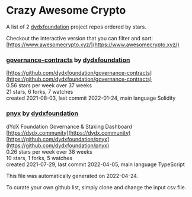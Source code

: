 # Crazy Awesome Crypto
A list of 2 [dydxfoundation](https://github.com/dydxfoundation) project repos ordered by stars.  

Checkout the interactive version that you can filter and sort: 
[https://www.awesomecrypto.xyz/](https://www.awesomecrypto.xyz/)  


### [governance-contracts](https://github.com/dydxfoundation/governance-contracts) by [dydxfoundation](https://github.com/dydxfoundation)  
  
[https://github.com/dydxfoundation/governance-contracts](https://github.com/dydxfoundation/governance-contracts)  
0.56 stars per week over 37 weeks  
21 stars, 6 forks, 7 watches  
created 2021-08-03, last commit 2022-01-24, main language Solidity  


### [pnyx](https://github.com/dydxfoundation/pnyx) by [dydxfoundation](https://github.com/dydxfoundation)  
dYdX Foundation Governance & Staking Dashboard  
[https://dydx.community](https://dydx.community)  
[https://github.com/dydxfoundation/pnyx](https://github.com/dydxfoundation/pnyx)  
0.26 stars per week over 38 weeks  
10 stars, 1 forks, 5 watches  
created 2021-07-29, last commit 2022-04-05, main language TypeScript  


This file was automatically generated on 2022-04-24.  

To curate your own github list, simply clone and change the input csv file.  